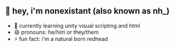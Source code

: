 ## 👋 hey, i'm nonexistant (also known as nh_)
- 🌱 currently learning unity visual scripting and html
- 😄 pronouns: he/him or they/them
- ⚡ fun fact: i'm a natural born redhead
